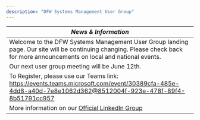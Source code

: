 ```yaml
---
description: "DFW Systems Management User Group"
---
```


| **_News & Information_** |
|--------|
|Welcome to the DFW Systems Management User Group landing page.  Our site will be continuing changing. Please check back for more announcements on local and national events.        |
|Our next user group meeting will be June 12th. |
|To Register, please use our Teams link: https://events.teams.microsoft.com/event/30389cfa-485e-4dd8-a40d-7e8e1062d362@8512004f-923e-478f-89f4-8b51791cc957 |
|More information on our [Official LinkedIn Group](https://www.linkedin.com/events/dfwsmugwintermeetup7124033422594904066/)      |

